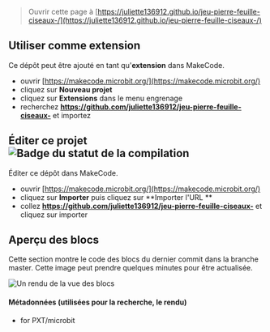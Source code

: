 
> Ouvrir cette page à [https://juliette136912.github.io/jeu-pierre-feuille-ciseaux-/](https://juliette136912.github.io/jeu-pierre-feuille-ciseaux-/)

## Utiliser comme extension

Ce dépôt peut être ajouté en tant qu'**extension** dans MakeCode.

* ouvrir [https://makecode.microbit.org/](https://makecode.microbit.org/)
* cliquez sur **Nouveau projet**
* cliquez sur **Extensions** dans le menu engrenage
* recherchez **https://github.com/juliette136912/jeu-pierre-feuille-ciseaux-** et importez

## Éditer ce projet ![Badge du statut de la compilation](https://github.com/juliette136912/jeu-pierre-feuille-ciseaux-/workflows/MakeCode/badge.svg)

Éditer ce dépôt dans MakeCode.

* ouvrir [https://makecode.microbit.org/](https://makecode.microbit.org/)
* cliquez sur **Importer** puis cliquez sur **Importer l'URL **
* collez **https://github.com/juliette136912/jeu-pierre-feuille-ciseaux-** et cliquez sur importer

## Aperçu des blocs

Cette section montre le code des blocs du dernier commit dans la branche master.
Cette image peut prendre quelques minutes pour être actualisée.

![Un rendu de la vue des blocs](https://github.com/juliette136912/jeu-pierre-feuille-ciseaux-/raw/master/.github/makecode/blocks.png)

#### Métadonnées (utilisées pour la recherche, le rendu)

* for PXT/microbit
<script src="https://makecode.com/gh-pages-embed.js"></script><script>makeCodeRender("{{ site.makecode.home_url }}", "{{ site.github.owner_name }}/{{ site.github.repository_name }}");</script>
